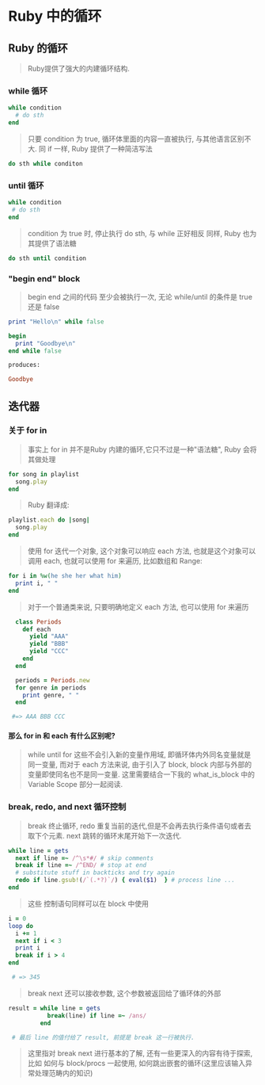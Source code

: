 # Ruby 中的循环

## Ruby 的循环

> Ruby提供了强大的内建循环结构.

### while 循环

```ruby
while condition
  # do sth
end
```

> 只要 condition 为 true, 循环体里面的内容一直被执行, 与其他语言区别不大.
> 同 if 一样, Ruby 提供了一种简洁写法

```ruby
do sth while conditon
```


### until 循环

```ruby
while condition
 # do sth
end
```

> condition 为 true 时, 停止执行 do sth, 与 while 正好相反 
> 同样, Ruby 也为其提供了语法糖 

```ruby
do sth until condition
```
### "begin end" block

> begin end 之间的代码 至少会被执行一次, 无论 while/until 的条件是 true 还是 false

```ruby
print "Hello\n" while false

begin
  print "Goodbye\n" 
end while false

produces:

Goodbye
```

## 迭代器

### 关于 for in
> 事实上 for in 并不是Ruby 内建的循环,它只不过是一种"语法糖", Ruby 会将其做处理

```ruby
for song in playlist
  song.play
end
```
> Ruby 翻译成:

```ruby
playlist.each do |song|
  song.play
end
```

> 使用 for 迭代一个对象, 这个对象可以响应 each 方法, 也就是这个对象可以调用 each, 也就可以使用 for 来遍历, 比如数组和 Range:
```ruby
for i in %w(he she her what him)
  print i, " "
end
```
> 对于一个普通类来说, 只要明确地定义 each 方法, 也可以使用 for 来遍历
```ruby
  class Periods
    def each
      yield "AAA"
      yield "BBB"
      yield "CCC"
    end
  end

  periods = Periods.new
  for genre in periods
    print genre, " "
  end

 #=> AAA BBB CCC
```
#### 那么 for in 和 each 有什么区别呢?

> while until for 这些不会引入新的变量作用域, 即循环体内外同名变量就是同一变量, 而对于 each 方法来说, 由于引入了 block, block 内部与外部的变量即使同名也不是同一变量. 这里需要结合一下我的 what_is_block 中的Variable Scope 部分一起阅读.

### break, redo, and next 循环控制
> break 终止循环, redo 重复当前的迭代,但是不会再去执行条件语句或者去取下个元素. next 跳转的循环末尾开始下一次迭代.

```ruby
while line = gets
  next if line =~ /^\s*#/ # skip comments
  break if line =~ /^END/ # stop at end
  # substitute stuff in backticks and try again
  redo if line.gsub!(/`(.*?)`/) { eval($1)  } # process line ...
end
```
> 这些 控制语句同样可以在 block 中使用
```ruby
i = 0
loop do
  i += 1
  next if i < 3
  print i
  break if i > 4
end

 # => 345
```
> break next 还可以接收参数, 这个参数被返回给了循环体的外部 

```ruby
result = while line = gets
           break(line) if line =~ /ans/
         end

 # 最后 line 的值付给了 result, 前提是 break 这一行被执行.
```

> 这里指对 break next 进行基本的了解, 还有一些更深入的内容有待于探索, 比如 如何与 block/procs 一起使用, 如何跳出嵌套的循环(这里应该输入异常处理范畴内的知识)
